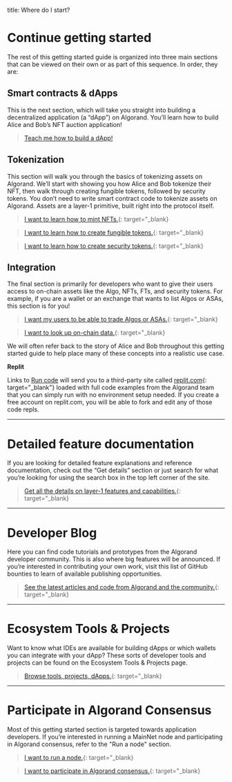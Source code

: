 title: Where do I start?

# Continue getting started

The rest of this getting started guide is organized into three main sections that can be viewed on their own or as part of this sequence. In order, they are:


## Smart contracts & dApps

This is the next section, which will take you straight into building a decentralized application (a “dApp”) on Algorand. You’ll learn how to build Alice and Bob’s NFT auction application! 

> [Teach me how to build a dApp!](../../dapps/)

## Tokenization

This section will walk you through the basics of tokenizing assets on Algorand. We’ll start with showing you how Alice and Bob tokenize their NFT, then walk through creating fungible tokens, followed by security tokens. You don’t need to write smart contract code to tokenize assets on Algorand. Assets are a layer-1 primitive, built right into the protocol itself.

> [I want to learn how to mint NFTs.](../../tokenization/nft/){: target="_blank}

> [I want to learn how to create fungible tokens.](../../tokenization/ft){: target="_blank}

> [I want to learn how to create security tokens.](../../tokenization/security_token/){: target="_blank}

## Integration

The final section is primarily for developers who want to give their users access to on-chain assets like the Algo, NFTs, FTs, and security tokens. For example, if you are a wallet or an exchange that wants to list Algos or ASAs, this section is for you!

> [I want my users to be able to trade Algos or ASAs.](../../integration/assets/){: target="_blank}

> [I want to look up on-chain data.](../../integration/searching_data/){: target="_blank}

We will often refer back to the story of Alice and Bob throughout this getting started guide to help place many of these concepts into a realistic use case. 

**Replit**

Links to [Run code]() will send you to a third-party site called [replit.com](https://replit.com/){: target="_blank"} loaded with full code examples from the Algorand team that you can simply run with no environment setup needed. If you create a free account on replit.com, you will be able to fork and edit any of those code repls.

-----

# Detailed feature documentation

If you are looking for detailed feature explanations and reference documentation, check out the “Get details” section or just search for what you’re looking for using the search box in the top left corner of the site.

> [Get all the details on layer-1 features and capabilities.](../../../get-details/){: target="_blank}

-----

# Developer Blog

Here you can find code tutorials and prototypes from the Algorand developer community. This is also where big features will be announced. If you’re interested in contributing your own work, visit this list of GitHub bounties to learn of available publishing opportunities.

> [See the latest articles and code from Algorand and the community.](../../../../blog/){: target="_blank}

-----

# Ecosystem Tools & Projects

Want to know what IDEs are available for building dApps or which wallets you can integrate with your dApp? These sorts of developer tools and projects can be found on the Ecosystem Tools & Projects page.

> [Browse tools, projects, dApps.](../../../../ecosystem-projects/){: target="_blank}

-----

# Participate in Algorand Consensus

Most of this getting started section is targeted towards application developers. If you’re interested in running a MainNet node and participating in Algorand consensus, refer to the "Run a node" section.

> [I want to run a node.](../../../run-a-node/setup/types/){: target="_blank}

> [I want to participate in Algorand consensus.](../../../run-a-node/participate/){: target="_blank}

